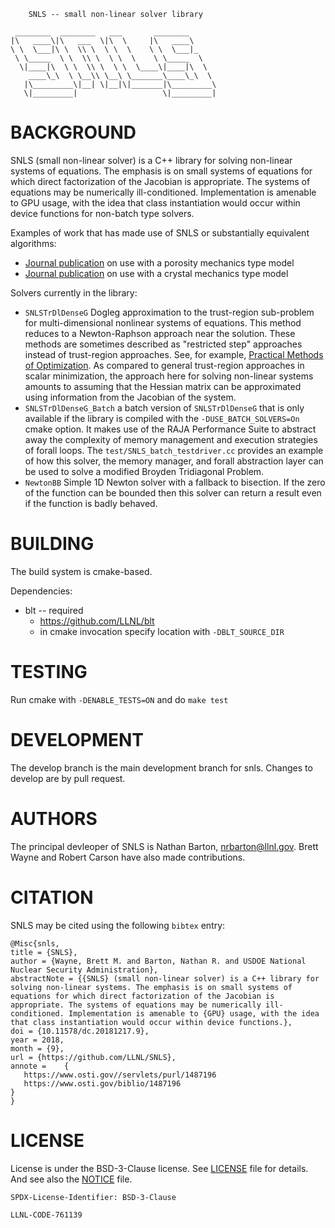 		SNLS -- small non-linear solver library

	 ________  ________   ___       ________      
	|\   ____\|\   ___  \|\  \     |\   ____\     
	\ \  \___|\ \  \\ \  \ \  \    \ \  \___|_    
	 \ \_____  \ \  \\ \  \ \  \    \ \_____  \   
	  \|____|\  \ \  \\ \  \ \  \____\|____|\  \  
	    ____\_\  \ \__\\ \__\ \_______\____\_\  \ 
	   |\_________\|__| \|__|\|_______|\_________\
	   \|_________|                   \|_________|
	                                              

BACKGROUND
======

SNLS (small non-linear solver) is a C++ library for solving non-linear systems of equations. The emphasis is on small systems of equations for which direct factorization of the Jacobian is appropriate. The systems of equations may be numerically ill-conditioned. Implementation is amenable to GPU usage, with the idea that class instantiation would occur within device functions for non-batch type solvers.

Examples of work that has made use of SNLS or substantially equivalent algorithms:
  * [Journal publication](http://dx.doi.org/10.1063/1.4971654) on use with a porosity mechanics type model
  * [Journal publication](http://dx.doi.org/10.1088/0965-0393/17/3/035003) on use with a crystal mechanics type model

Solvers currently in the library:
  * `SNLSTrDlDenseG` Dogleg approximation to the trust-region sub-problem for multi-dimensional nonlinear systems of equations. This method reduces to a Newton-Raphson approach near the solution. These methods are sometimes described as "restricted step" approaches instead of trust-region approaches. See, for example, [Practical Methods of Optimization](https://doi.org/10.1002/9781118723203). As compared to general trust-region approaches in scalar minimization, the approach here for solving non-linear systems amounts to assuming that the Hessian matrix can be approximated using information from the Jacobian of the system.
  * `SNLSTrDlDenseG_Batch` a batch version of `SNLSTrDlDenseG` that is only available if the library is compiled with the `-DUSE_BATCH_SOLVERS=On` cmake option. It makes use of the RAJA Performance Suite to abstract away the complexity of memory management and execution strategies of forall loops. The `test/SNLS_batch_testdriver.cc` provides an example of how this solver, the memory manager, and forall abstraction layer can be used to solve a modified Broyden Tridiagonal Problem.
  * `NewtonBB` Simple 1D Newton solver with a fallback to bisection. If the zero of the function can be bounded then this solver can return a result even if the function is badly behaved. 

BUILDING
======

The build system is cmake-based.

Dependencies:
* blt -- required
  - https://github.com/LLNL/blt
  - in cmake invocation specify location with `-DBLT_SOURCE_DIR`

TESTING
======

Run cmake with `-DENABLE_TESTS=ON` and do `make test`

DEVELOPMENT
======

The develop branch is the main development branch for snls. Changes to develop are by pull request.

AUTHORS
======

The principal devleoper of SNLS is Nathan Barton, nrbarton@llnl.gov. Brett Wayne and Robert Carson have also made contributions.

CITATION
======

SNLS may be cited using the following `bibtex` entry:
```
@Misc{snls,
title = {SNLS},
author = {Wayne, Brett M. and Barton, Nathan R. and USDOE National Nuclear Security Administration},
abstractNote = {{SNLS} (small non-linear solver) is a C++ library for solving non-linear systems. The emphasis is on small systems of equations for which direct factorization of the Jacobian is appropriate. The systems of equations may be numerically ill-conditioned. Implementation is amenable to {GPU} usage, with the idea that class instantiation would occur within device functions.},
doi = {10.11578/dc.20181217.9},
year = 2018,
month = {9},
url = {https://github.com/LLNL/SNLS},
annote =    {
   https://www.osti.gov//servlets/purl/1487196
   https://www.osti.gov/biblio/1487196
}
}
```

LICENSE
======

License is under the BSD-3-Clause license. See [LICENSE](LICENSE) file for details. And see also the [NOTICE](NOTICE) file. 

`SPDX-License-Identifier: BSD-3-Clause`

``LLNL-CODE-761139``
